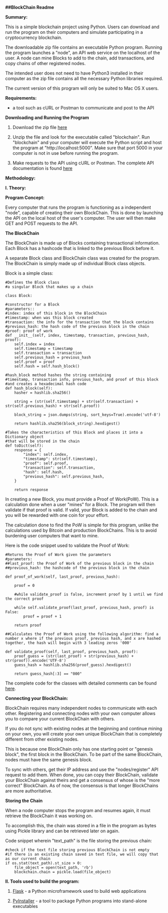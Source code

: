 **##BlockChain Readme**

**Summary:**

This is a simple blockchain project using Python. Users can download and run the program on their computers and simulate participating in a cryptocurrency blockchain. 

The downloadable zip file contains an executable Python program. Running the program launches a "node", an API web service on the localhost of the user. A node can mine Blocks to add to the chain, add transactions, and copy chains of other registered nodes.

The intended user does not need to have Python3 installed in their computer as the zip file contains all the necessary Python libraries required.

The current version of this program will only be suited to Mac OS X users. 


**Requirements:**

- a tool such as cURL or Postman to communicate and post to the API

**Downloading and Running the Program**

1. Download the zip file [here](https://github.com/laurenkwa/SimplePythonBlockChain/blob/master/download/blockchain.zip)

2. Unzip the file and look for the executable called "blockchain". Run "blockchain" and your computer will execute the Python script and host the program at "http://localhost:5000". Make sure that port 5000 in your computer is not in use before running the program.

3. Make requests to the API using cURL or Postman. The complete API documentation is found [here](https://documenter.getpostman.com/view/3449197/blockchain/7LqA31d)

**Methodology:**

**I. Theory:**

  **Program Concept:**

  Every computer that runs the program is functioning as a independent "node", capable of creating their own BlockChain. This is done by launching the API on the local host of the user's computer. The user will then make GET and POST requests to the API. 
  
  **The BlockChain**
  
  The BlockChain is made up of Blocks containing transactional information. Each Block has a hashcode that is linked to the previous Block before it. 
  
  A separate Block class and BlockChain class was created for the program. The BlockChain is simply made up of individual Block class objects.
  
  Block is a simple class:
  
    #Defines the Block class
    #a singular Block that makes up a chain
    
    class Block:

    #constructor for a Block
    #parameters::
    #index: index of this block in the BlockChain
    #timestamp: when was this block created
    #transaction: the info for the transaction that the block contains
    #previous_hash: the hash code of the previous block in the chain
    #proof: proof of work
    def __init__(self, index, timestamp, transaction, previous_hash, proof):
        self.index = index
        self.timestamp = timestamp
        self.transaction = transaction
        self.previous_hash = previous_hash
        self.proof = proof
        self.hash = self.hash_block()
        
    #hash_block method hashes the string containing
    #timestamp, transaction info, previous_hash, and proof of this block
    #and creates a hexadecimal hash code 
    def hash_block(self):
        hasher = hashlib.sha256()
        
        string = (str(self.timestamp) + str(self.transaction) + str(self.previous_hash) + str(self.proof))

        block_string = json.dumps(string, sort_keys=True).encode('utf-8') 
        
        return hashlib.sha256(block_string).hexdigest()
    
    #Takes the characteristics of this Block and places it into a Dictionary object
    #that will be stored in the chain
    def toDict(self):
        response = {
            "index": self.index,
            "timestamp": str(self.timestamp),
            "proof": self.proof,
            "transaction": self.transaction,
            "hash": self.hash,
            "previous_hash": self.previous_hash,
        }
        
        return response
        
  
  In creating a new Block, you must provide a Proof of Work(PoW). This is a calculation done when a user "mines" for a Block. The program will then validate if that proof is valid. If valid, your Block is added to the chain and you will be rewarded with one coin for your effort.
  
  The calculation done to find the PoW is simple for this program, unlike the calculations used by Bitcoin and production BlockChains. This is to avoid burdening user computers that want to mine.
  
  Here is the code snippet used to validate the Proof of Work:
  
    #Returns the Proof of Work given the parameters 
    #parameters: 
    ##last_proof: the Proof of Work of the previous block in the chain
    ##previous_hash: the hashcode of the previous block in the chain
    
    def proof_of_work(self, last_proof, previous_hash):

        proof = 0      
        
        #while validate_proof is false, increment proof by 1 until we find the correct proof 
        
        while self.validate_proof(last_proof, previous_hash, proof) is False:
            proof = proof + 1

        return proof
    
    ##Calculates the Proof of Work using the following algorithm: find a number x where if the previous proof, previous hash, and x are hashed together, the hash will begin with 3 leading zeros '000'
    
    def validate_proof(self, last_proof, previous_hash, proof):
        proof_guess = (str(last_proof) + str(previous_hash) + str(proof)).encode('UTF-8') 
        guess_hash = hashlib.sha256(proof_guess).hexdigest()
        
        return guess_hash[:3] == "000"
        
  
  The complete code for the classes with detailed comments can be found [here](https://github.com/laurenkwa/SimplePythonBlockChain/blob/master/Code/classes.py).
  
  
  **Connecting your BlockChain:**
  
  BlockChain requires many independent nodes to communicate with each other. Registering and connecting nodes with your own computer allows you to compare your current BlockChain with others. 
  
  If you do not sync with existing nodes at the beginning and continue mining on your own, you will create your own unique BlockChain that is completely different from other existing nodes. 
  
  This is because one BlockChain only has one starting point or "genesis block", the first block in the BlockChain. To be part of the same BlockChain, nodes must have the same genesis block. 
  
  To sync with others, get their IP address and use the "nodes/register" API request to add them. When done, you can copy their BlockChain, validate your BlockChain against theirs and get a consensus of whose is the "more correct" BlockChain. As of now, the consensus is that longer BlockChains are more authoritative. 
  
  
  **Storing the Chain**
  
  When a node computer stops the program and resumes again, it must retrieve the BlockChain it was working on.
  
  To accomplish this, the chain was stored in a file in the program as bytes using Pickle library and can be retrieved later on again.
  
  Code snippet wherein "text_path" is the file storing the previous chain:
  
    #check if the text file storing previous BlockChain is not empty 
    #if there is an existing chain saved in text file, we will copy that as our current chain
    if os.stat(text_path).st_size > 0:
        file_object = open(text_path, 'rb')
        blockchain.chain = pickle.load(file_object)
        
        
**II. Tools used to build the program:**

  1. [Flask](http://flask.pocoo.org/) - a Python microframework used to build web applications
  
  2. [PyInstaller](http://www.pyinstaller.org/) - a tool to package Python programs into stand-alone executables
    
  
  
  
  
  
  
  






